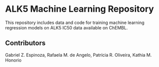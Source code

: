 # ALK5 Machine Learning Repository
This repository includes data and code for training machine learning regression models on ALK5 IC50 data available on ChEMBL.

## Contributors
Gabriel Z. Espinoza, Rafaela M. de Angelo, Patrícia R. Oliveira, Kathia M. Honorio
